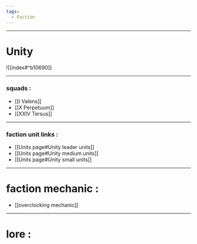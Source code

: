 ```yaml
---
tags:
  - Faction
---
```

---
# Unity

![[index#^b10690]]

---
### **squads :** 
- [[I Valens]]
- [[X Perpetuum]]
- [[XXIV Tersus]]

---
### **faction unit links :**

- [[Units page#Unity leader units]]
- [[Units page#Unity medium units]]
- [[Units page#Unity small units]]

---
# **faction mechanic :**
- [[overclocking mechanic]]

---
# **lore :**




